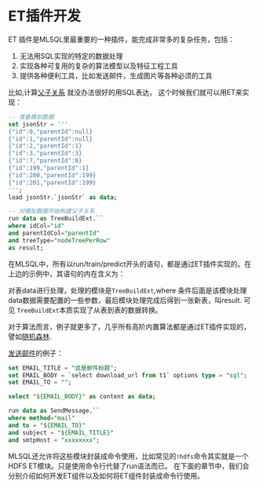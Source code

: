 # ET插件开发

ET 插件是MLSQL里最重要的一种插件，能完成非常多的复杂任务，包括：

1. 无法用SQL实现的特定的数据处理
2. 实现各种可复用的复杂的算法模型以及特征工程工具
3. 提供各种便利工具，比如发送邮件，生成图片等各种必须的工具

比如,计算[父子关系](http://docs.mlsql.tech/mlsql-console/process/estimator_transformer/TreeBuildExt.html) 就没办法很好的用SQL表达，
这个时候我们就可以用ET来实现：

```sql
-- 准备模拟数据
set jsonStr = '''
{"id":0,"parentId":null}
{"id":1,"parentId":null}
{"id":2,"parentId":1}
{"id":3,"parentId":3}
{"id":7,"parentId":0}
{"id":199,"parentId":1}
{"id":200,"parentId":199}
{"id":201,"parentId":199}
''';
load jsonStr.`jsonStr` as data;

-- 对模拟数据开始构建父子关系
run data as TreeBuildExt.``
where idCol="id"
and parentIdCol="parentId"
and treeType="nodeTreePerRow"
as result;
```

在MLSQL中，所有以run/train/predict开头的语句，都是通过ET插件实现的。在上边的示例中，其语句的内在含义为：

对表data进行处理，处理的模块是`TreeBuildExt`,where 条件后面是该模块处理data数据需要配置的一些参数，最后模块处理完成后得到一张新表，叫result.
可见  `TreeBuildExt`本质实现了从表到表的数据转换。

对于算法而言，例子就更多了，几乎所有高阶内置算法都是通过ET插件实现的，譬如[随机森林](http://docs.mlsql.tech/mlsql-console/algs/random_forest.html).

[发送邮件](http://docs.mlsql.tech/mlsql-console/process/estimator_transformer/SendMessage.html)的例子：

```sql
set EMAIL_TITLE = "这是邮件标题";
set EMAIL_BODY = `select download_url from t1` options type = "sql";
set EMAIL_TO = "";

select "${EMAIL_BODY}" as content as data;

run data as SendMessage.``
where method="mail"
and to = "${EMAIL_TO}"
and subject = "${EMAIL_TITLE}"
and smtpHost = "xxxxxxxx";
```

MLSQL还允许将这些模块封装成命令使用，比如常见的`!hdfs`命令其实就是一个HDFS ET模块。只是使用命令行代替了run语法而已。
在下面的章节中，我们会分别介绍如何开发ET组件以及如何将ET组件封装成命令行使用。


